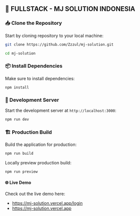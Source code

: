 ## 🚀 FULLSTACK - MJ SOLUTION INDONESIA  

### 📥 Clone the Repository

Start by cloning repository to your local machine:

```bash
git clone https://github.com/Zzzul/mj-solution.git
```

```bash
cd mj-solution
```

### 📦 Install Dependencies

Make sure to install dependencies:

```bash
npm install
```

###  🧪 Development Server

Start the development server at `http://localhost:3000`:

```bash
npm run dev
```

### 🏗️ Production Build

Build the application for production:

```bash
npm run build
```

Locally preview production build:

```bash
npm run preview
```

#### 🌐 Live Demo
Check out the live demo here:
- https://mj-solution.vercel.app/login
- https://mj-solution.vercel.app

